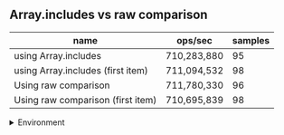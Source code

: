 ## Array.includes vs raw comparison

|name|ops/sec|samples|
|-|-|-|
|using Array.includes|710,283,880|95|
|using Array.includes (first item)|711,094,532|98|
|Using raw comparison|711,780,330|96|
|Using raw comparison (first item)|710,695,839|98|


<details>
<summary>Environment</summary>

* __Machine:__ linux x64 | 2 vCPUs | 6.8GB Mem
* __Run:__ Tue Oct 10 2023 20:56:34 GMT+0000 (Coordinated Universal Time)
</details>

<!--
{"environment":{"platform":"linux","arch":"x64","cpus":2,"totalMemory":6.759754180908203},"benchmarks":"[{\"timeStamp\":1696971377931,\"currentTarget\":{\"0\":{\"name\":\"using Array.includes\",\"options\":{\"async\":false,\"defer\":false,\"delay\":0.005,\"initCount\":1,\"maxTime\":5,\"minSamples\":5,\"minTime\":0.05},\"async\":false,\"defer\":false,\"delay\":0.005,\"initCount\":1,\"maxTime\":5,\"minSamples\":5,\"minTime\":0.05,\"id\":1,\"stats\":{\"moe\":1.8628501570403894e-12,\"rme\":0.1323152436923369,\"sem\":9.504337535920354e-13,\"deviation\":9.263682334626406e-12,\"mean\":1.4078877875718844e-9,\"sample\":[1.4175523420039524e-9,1.4078339174393913e-9,1.412649218246692e-9,1.418831442443438e-9,1.3985840384550009e-9,1.408109415454287e-9,1.40337886392956e-9,1.417195834086318e-9,1.4043182868361582e-9,1.3972063655743415e-9,1.4114406603955897e-9,1.4074252087375424e-9,1.4075369780331978e-9,1.407615216540157e-9,1.3997771432013922e-9,1.3984219125492441e-9,1.4227492821337564e-9,1.4057683778650915e-9,1.4071441542510413e-9,1.3981419097972943e-9,1.403105788371674e-9,1.4206878059276502e-9,1.4084643459581518e-9,1.3986060696579412e-9,1.413219754194545e-9,1.404006287961209e-9,1.4352431265514726e-9,1.4036644143940083e-9,1.3960713249258541e-9,1.4101180179459583e-9,1.4021913926124294e-9,1.3955432426845422e-9,1.4243203758591514e-9,1.3992286458532802e-9,1.4121525005684924e-9,1.4077778195898082e-9,1.401818947471867e-9,1.4011158012845508e-9,1.4032586740308214e-9,1.3966216132463626e-9,1.4007572523136984e-9,1.4117633800242784e-9,1.3977166592118348e-9,1.4169551835742382e-9,1.404506550070762e-9,1.4161491501463906e-9,1.40780839116317e-9,1.3985504849791022e-9,1.4129418030080095e-9,1.4015076732703673e-9,1.4141980723344549e-9,1.407194152669657e-9,1.3988645384145438e-9,1.4132447395076832e-9,1.4159073567934399e-9,1.4170524289698674e-9,1.4055543768515604e-9,1.3971580331895006e-9,1.4149568309929497e-9,1.4041869381674367e-9,1.4154154323857127e-9,1.405868430287002e-9,1.398850642244834e-9,1.4138895773668971e-9,1.4041369119564813e-9,1.420526582566677e-9,1.4077083387412593e-9,1.3983114430677539e-9,1.4053181419664937e-9,1.4068078391517243e-9,1.397594400710728e-9,1.4008850970750288e-9,1.4014048416145147e-9,1.4174749003213849e-9,1.3990035279039812e-9,1.3991869295518114e-9,1.443811782717934e-9,1.4002153016950158e-9,1.4140952406786022e-9,1.4063131355100554e-9,1.3977528170454196e-9,1.4136811070289106e-9,1.4094787663469676e-9,1.4234087593338487e-9,1.4090396473841377e-9,1.403111346839558e-9,1.4141897346326288e-9,1.440345939030611e-9,1.4041758212316686e-9,1.3971747085931524e-9,1.4073553760306302e-9,1.4049568137616993e-9,1.3992425142306504e-9,1.4150930134561057e-9,1.4076444441529335e-9],\"variance\":8.581581039686932e-23},\"times\":{\"cycle\":0.05065740477313865,\"elapsed\":5.619,\"period\":1.4078877875718844e-9,\"timeStamp\":1696971372311},\"running\":false,\"count\":35981138,\"cycles\":6,\"hz\":710283879.7434641},\"1\":{\"name\":\"using Array.includes (first item)\",\"options\":{\"async\":false,\"defer\":false,\"delay\":0.005,\"initCount\":1,\"maxTime\":5,\"minSamples\":5,\"minTime\":0.05},\"async\":false,\"defer\":false,\"delay\":0.005,\"initCount\":1,\"maxTime\":5,\"minSamples\":5,\"minTime\":0.05,\"id\":2,\"stats\":{\"moe\":1.6929020109181364e-12,\"rme\":0.12038133637979558,\"sem\":8.637255157745594e-13,\"deviation\":8.55044637003255e-12,\"mean\":1.4062827858773197e-9,\"sample\":[1.413598216905808e-9,1.4055318584303363e-9,1.4009845244507805e-9,1.3955997374835457e-9,1.413615885064346e-9,1.4013409103817219e-9,1.3982707572829409e-9,1.4177996817483385e-9,1.4245316407543539e-9,1.4000737647234653e-9,1.4168004669812157e-9,1.4078077573528538e-9,1.3999286634002357e-9,1.4156784784651245e-9,1.4059349483332954e-9,1.4014999943483327e-9,1.3963812304921543e-9,1.4009672120674864e-9,1.4089507883345518e-9,1.3993805575327973e-9,1.3947543557572198e-9,1.4139478536329386e-9,1.4073920182752622e-9,1.3999466123834007e-9,1.3959004355806019e-9,1.4151369592018615e-9,1.4058381001146917e-9,1.3982895216638532e-9,1.3953894525689117e-9,1.414889651789546e-9,1.4211247877956567e-9,1.3965745706578526e-9,1.41563140671964e-9,1.409295858717617e-9,1.4060862719457445e-9,1.417608471794393e-9,1.4081748749220943e-9,1.4006179590131116e-9,1.41509878535504e-9,1.4083310279843297e-9,1.4006458434885108e-9,1.434875068766602e-9,1.4072156210838868e-9,1.3990842570972055e-9,1.3950715695493609e-9,1.4138272253923618e-9,1.3961702457645644e-9,1.4050127754118265e-9,1.3975534830512164e-9,1.4065381119851127e-9,1.409655679988168e-9,1.4020290528906874e-9,1.3965245180245108e-9,1.4126199112610032e-9,1.4048510454545113e-9,1.399276799399837e-9,1.395127450038061e-9,1.4137464719516057e-9,1.4063094592868396e-9,1.3996922780832848e-9,1.3949378356053464e-9,1.414945532278246e-9,1.407226886411948e-9,1.4027624424781613e-9,1.4157402677115983e-9,1.4059580870123342e-9,1.4025867702831465e-9,1.4164597150613726e-9,1.4076144806199969e-9,1.4005734553903745e-9,1.3952055265691786e-9,1.4134453196172945e-9,1.3983900451976673e-9,1.4029966720715145e-9,1.3967810551981834e-9,1.4027094898593783e-9,1.4051494372257579e-9,1.3994245871194526e-9,1.3958803587583143e-9,1.413991883219594e-9,1.406674745914569e-9,1.3996114131046272e-9,1.4075447694314989e-9,1.4120008480226658e-9,1.4053585707912519e-9,1.4008606933714614e-9,1.432173090984896e-9,1.4058688845755324e-9,1.398049826713322e-9,1.4166353872563876e-9,1.4106539999764098e-9,1.4039642912523416e-9,1.3981585761673787e-9,1.4149260131454666e-9,1.4074388084249819e-9,1.3978936736510863e-9,1.4179711093969595e-9,1.4266155477309859e-9],\"variance\":7.311013312680282e-23},\"times\":{\"cycle\":0.05043246343154612,\"elapsed\":5.533,\"period\":1.4062827858773197e-9,\"timeStamp\":1696971377945},\"running\":false,\"count\":35862249,\"cycles\":9,\"hz\":711094532.3675727},\"2\":{\"name\":\"Using raw comparison\",\"options\":{\"async\":false,\"defer\":false,\"delay\":0.005,\"initCount\":1,\"maxTime\":5,\"minSamples\":5,\"minTime\":0.05},\"async\":false,\"defer\":false,\"delay\":0.005,\"initCount\":1,\"maxTime\":5,\"minSamples\":5,\"minTime\":0.05,\"id\":3,\"stats\":{\"moe\":2.06013430727161e-12,\"rme\":0.14663630773931943,\"sem\":1.0510889322814337e-12,\"deviation\":1.0298526233505177e-11,\"mean\":1.4049278374725473e-9,\"sample\":[1.398094157432121e-9,1.414295754739863e-9,1.4086528601992016e-9,1.3958810600075051e-9,1.3963633682175059e-9,1.4328582086348226e-9,1.4007488880426038e-9,1.3998679088844519e-9,1.3958615446464067e-9,1.4094474141867753e-9,1.3980110780341228e-9,1.3943838972622178e-9,1.4081733398979291e-9,1.4065702366209654e-9,1.3989506590337443e-9,1.3944480191629695e-9,1.3981281702007126e-9,1.4059735962740158e-9,1.3999097275153765e-9,1.3949442947956992e-9,1.4148756676344427e-9,1.4102754509581763e-9,1.4010583459114483e-9,1.3957082096663487e-9,1.4139249628789953e-9,1.4055219271809391e-9,1.3964526091758997e-9,1.3955966933172155e-9,1.434215948064606e-9,1.4002526402889612e-9,1.3960873652534014e-9,1.4128878329529696e-9,1.4015908922367335e-9,1.3976988322565502e-9,1.4110392358820274e-9,1.398411286411026e-9,1.400301574364297e-9,1.402690481229894e-9,1.3939645201585907e-9,1.4024454708523126e-9,1.4036538731713804e-9,1.3968602087165449e-9,1.3927088141313967e-9,1.4105978849033682e-9,1.4030050968283798e-9,1.395899600983895e-9,1.446707375140902e-9,1.402851965342391e-9,1.4307728468139992e-9,1.4047898303765313e-9,1.3966847757177788e-9,1.4063128482940847e-9,1.4054803698520744e-9,1.3983247304064505e-9,1.4075240348219885e-9,1.4071537072046916e-9,1.3992379787467975e-9,1.392984450806176e-9,1.4133125720448838e-9,1.4219104595097241e-9,1.4096651471011681e-9,1.4097653786192696e-9,1.4026348248952595e-9,1.4083147501314565e-9,1.406552290253994e-9,1.3991349630198597e-9,1.4086767251222448e-9,1.4069393231243077e-9,1.3989511773945853e-9,1.3950392526114348e-9,1.435378095281529e-9,1.3979376975361366e-9,1.409770947036942e-9,1.4074488611834124e-9,1.3981604620851172e-9,1.394145493732941e-9,1.3949306684668248e-9,1.4065745639246832e-9,1.4001734729157456e-9,1.401445912038045e-9,1.4113941964725968e-9,1.4188393936371808e-9,1.3979488343714813e-9,1.4079054714325418e-9,1.400666305721833e-9,1.3958272115541548e-9,1.4118953540631046e-9,1.4030663772648634e-9,1.3977678607971312e-9,1.4156847736574642e-9,1.4039295098461597e-9,1.3979321569605526e-9,1.4330448447505664e-9,1.4034718415976725e-9,1.39572210767059e-9,1.4129985968144308e-9],\"variance\":1.0605964258219433e-22},\"times\":{\"cycle\":0.05046057677961451,\"elapsed\":5.446,\"period\":1.4049278374725473e-9,\"timeStamp\":1696971383479},\"running\":false,\"count\":35916846,\"cycles\":6,\"hz\":711780330.1548862},\"3\":{\"name\":\"Using raw comparison (first item)\",\"options\":{\"async\":false,\"defer\":false,\"delay\":0.005,\"initCount\":1,\"maxTime\":5,\"minSamples\":5,\"minTime\":0.05},\"async\":false,\"defer\":false,\"delay\":0.005,\"initCount\":1,\"maxTime\":5,\"minSamples\":5,\"minTime\":0.05,\"id\":4,\"stats\":{\"moe\":1.729988765545624e-12,\"rme\":0.12294958180550129,\"sem\":8.826473293600122e-13,\"deviation\":8.73776276781325e-12,\"mean\":1.407071695682837e-9,\"sample\":[1.3958613375034526e-9,1.4137900922704777e-9,1.3968021380348122e-9,1.4145390869251437e-9,1.404267099405152e-9,1.4011090736991692e-9,1.3955100034508607e-9,1.4102790733616153e-9,1.4046381296948932e-9,1.3955964562980716e-9,1.4041787610934452e-9,1.4304620277819299e-9,1.3946424721594587e-9,1.4001152342194832e-9,1.40761838111685e-9,1.4022486380479966e-9,1.3943305187341805e-9,1.4116707399412149e-9,1.4030786107313928e-9,1.3961603521372374e-9,1.413689984579458e-9,1.4049641451299464e-9,1.396249473730032e-9,1.4028418815005325e-9,1.3944670140236447e-9,1.4020843479617795e-9,1.4041871162427696e-9,1.4006611318258472e-9,1.3939684622634528e-9,1.4119436748191478e-9,1.4050254440754904e-9,1.399137653898021e-9,1.4142692749326219e-9,1.4054237061932907e-9,1.4035688073422602e-9,1.418157315820272e-9,1.4071644180035532e-9,1.409453784619457e-9,1.4097489998955886e-9,1.4221456184998158e-9,1.4013017211245553e-9,1.4042622847361923e-9,1.4188703164131255e-9,1.4060837908404224e-9,1.4231399091199267e-9,1.4358791166969555e-9,1.4126845259097497e-9,1.4058916224059594e-9,1.3968928759290126e-9,1.413962919457391e-9,1.4067605579357055e-9,1.4002071687125503e-9,1.3938375649240359e-9,1.4117849269819828e-9,1.4048694534376021e-9,1.3988925695178362e-9,1.419073625046688e-9,1.4104257948413693e-9,1.4251368455094734e-9,1.4153471170459778e-9,1.422064824205848e-9,1.410445290189793e-9,1.4153471170459778e-9,1.4105929256783566e-9,1.401293338124733e-9,1.4104230097915945e-9,1.4104285798911442e-9,1.421722290934042e-9,1.4189232045083495e-9,1.406546109103044e-9,1.3996222525588411e-9,1.4146341443036221e-9,1.403847312319743e-9,1.3967090347933762e-9,1.4142581347335226e-9,1.4058470337590645e-9,1.3985388403459356e-9,1.4147037705479928e-9,1.4050476966231912e-9,1.3975779703231223e-9,1.4148263127380854e-9,1.4069053805239965e-9,1.399137681748519e-9,1.4155198179825149e-9,1.4058108559624893e-9,1.3988675040698628e-9,1.41304939528075e-9,1.4201431120107193e-9,1.397260474648792e-9,1.4152524253536338e-9,1.3983104941148974e-9,1.4063149499717332e-9,1.4106848044704282e-9,1.4016693476948323e-9,1.406153417084793e-9,1.4095289809633771e-9,1.3994022614771273e-9,1.3942608924898096e-9],\"variance\":7.634849818658347e-23},\"times\":{\"cycle\":0.05052231771225964,\"elapsed\":5.577,\"period\":1.407071695682837e-9,\"timeStamp\":1696971388926},\"running\":false,\"count\":35906001,\"cycles\":9,\"hz\":710695839.4999983},\"options\":{},\"events\":{\"start\":[null],\"cycle\":[null,null],\"complete\":[null,null]},\"length\":4,\"running\":false},\"type\":\"cycle\",\"target\":{\"name\":\"using Array.includes\",\"options\":{\"async\":false,\"defer\":false,\"delay\":0.005,\"initCount\":1,\"maxTime\":5,\"minSamples\":5,\"minTime\":0.05},\"async\":false,\"defer\":false,\"delay\":0.005,\"initCount\":1,\"maxTime\":5,\"minSamples\":5,\"minTime\":0.05,\"id\":1,\"stats\":{\"moe\":1.8628501570403894e-12,\"rme\":0.1323152436923369,\"sem\":9.504337535920354e-13,\"deviation\":9.263682334626406e-12,\"mean\":1.4078877875718844e-9,\"sample\":[1.4175523420039524e-9,1.4078339174393913e-9,1.412649218246692e-9,1.418831442443438e-9,1.3985840384550009e-9,1.408109415454287e-9,1.40337886392956e-9,1.417195834086318e-9,1.4043182868361582e-9,1.3972063655743415e-9,1.4114406603955897e-9,1.4074252087375424e-9,1.4075369780331978e-9,1.407615216540157e-9,1.3997771432013922e-9,1.3984219125492441e-9,1.4227492821337564e-9,1.4057683778650915e-9,1.4071441542510413e-9,1.3981419097972943e-9,1.403105788371674e-9,1.4206878059276502e-9,1.4084643459581518e-9,1.3986060696579412e-9,1.413219754194545e-9,1.404006287961209e-9,1.4352431265514726e-9,1.4036644143940083e-9,1.3960713249258541e-9,1.4101180179459583e-9,1.4021913926124294e-9,1.3955432426845422e-9,1.4243203758591514e-9,1.3992286458532802e-9,1.4121525005684924e-9,1.4077778195898082e-9,1.401818947471867e-9,1.4011158012845508e-9,1.4032586740308214e-9,1.3966216132463626e-9,1.4007572523136984e-9,1.4117633800242784e-9,1.3977166592118348e-9,1.4169551835742382e-9,1.404506550070762e-9,1.4161491501463906e-9,1.40780839116317e-9,1.3985504849791022e-9,1.4129418030080095e-9,1.4015076732703673e-9,1.4141980723344549e-9,1.407194152669657e-9,1.3988645384145438e-9,1.4132447395076832e-9,1.4159073567934399e-9,1.4170524289698674e-9,1.4055543768515604e-9,1.3971580331895006e-9,1.4149568309929497e-9,1.4041869381674367e-9,1.4154154323857127e-9,1.405868430287002e-9,1.398850642244834e-9,1.4138895773668971e-9,1.4041369119564813e-9,1.420526582566677e-9,1.4077083387412593e-9,1.3983114430677539e-9,1.4053181419664937e-9,1.4068078391517243e-9,1.397594400710728e-9,1.4008850970750288e-9,1.4014048416145147e-9,1.4174749003213849e-9,1.3990035279039812e-9,1.3991869295518114e-9,1.443811782717934e-9,1.4002153016950158e-9,1.4140952406786022e-9,1.4063131355100554e-9,1.3977528170454196e-9,1.4136811070289106e-9,1.4094787663469676e-9,1.4234087593338487e-9,1.4090396473841377e-9,1.403111346839558e-9,1.4141897346326288e-9,1.440345939030611e-9,1.4041758212316686e-9,1.3971747085931524e-9,1.4073553760306302e-9,1.4049568137616993e-9,1.3992425142306504e-9,1.4150930134561057e-9,1.4076444441529335e-9],\"variance\":8.581581039686932e-23},\"times\":{\"cycle\":0.05065740477313865,\"elapsed\":5.619,\"period\":1.4078877875718844e-9,\"timeStamp\":1696971372311},\"running\":false,\"count\":35981138,\"cycles\":6,\"hz\":710283879.7434641},\"aborted\":false},{\"timeStamp\":1696971383478,\"currentTarget\":{\"0\":{\"name\":\"using Array.includes\",\"options\":{\"async\":false,\"defer\":false,\"delay\":0.005,\"initCount\":1,\"maxTime\":5,\"minSamples\":5,\"minTime\":0.05},\"async\":false,\"defer\":false,\"delay\":0.005,\"initCount\":1,\"maxTime\":5,\"minSamples\":5,\"minTime\":0.05,\"id\":1,\"stats\":{\"moe\":1.8628501570403894e-12,\"rme\":0.1323152436923369,\"sem\":9.504337535920354e-13,\"deviation\":9.263682334626406e-12,\"mean\":1.4078877875718844e-9,\"sample\":[1.4175523420039524e-9,1.4078339174393913e-9,1.412649218246692e-9,1.418831442443438e-9,1.3985840384550009e-9,1.408109415454287e-9,1.40337886392956e-9,1.417195834086318e-9,1.4043182868361582e-9,1.3972063655743415e-9,1.4114406603955897e-9,1.4074252087375424e-9,1.4075369780331978e-9,1.407615216540157e-9,1.3997771432013922e-9,1.3984219125492441e-9,1.4227492821337564e-9,1.4057683778650915e-9,1.4071441542510413e-9,1.3981419097972943e-9,1.403105788371674e-9,1.4206878059276502e-9,1.4084643459581518e-9,1.3986060696579412e-9,1.413219754194545e-9,1.404006287961209e-9,1.4352431265514726e-9,1.4036644143940083e-9,1.3960713249258541e-9,1.4101180179459583e-9,1.4021913926124294e-9,1.3955432426845422e-9,1.4243203758591514e-9,1.3992286458532802e-9,1.4121525005684924e-9,1.4077778195898082e-9,1.401818947471867e-9,1.4011158012845508e-9,1.4032586740308214e-9,1.3966216132463626e-9,1.4007572523136984e-9,1.4117633800242784e-9,1.3977166592118348e-9,1.4169551835742382e-9,1.404506550070762e-9,1.4161491501463906e-9,1.40780839116317e-9,1.3985504849791022e-9,1.4129418030080095e-9,1.4015076732703673e-9,1.4141980723344549e-9,1.407194152669657e-9,1.3988645384145438e-9,1.4132447395076832e-9,1.4159073567934399e-9,1.4170524289698674e-9,1.4055543768515604e-9,1.3971580331895006e-9,1.4149568309929497e-9,1.4041869381674367e-9,1.4154154323857127e-9,1.405868430287002e-9,1.398850642244834e-9,1.4138895773668971e-9,1.4041369119564813e-9,1.420526582566677e-9,1.4077083387412593e-9,1.3983114430677539e-9,1.4053181419664937e-9,1.4068078391517243e-9,1.397594400710728e-9,1.4008850970750288e-9,1.4014048416145147e-9,1.4174749003213849e-9,1.3990035279039812e-9,1.3991869295518114e-9,1.443811782717934e-9,1.4002153016950158e-9,1.4140952406786022e-9,1.4063131355100554e-9,1.3977528170454196e-9,1.4136811070289106e-9,1.4094787663469676e-9,1.4234087593338487e-9,1.4090396473841377e-9,1.403111346839558e-9,1.4141897346326288e-9,1.440345939030611e-9,1.4041758212316686e-9,1.3971747085931524e-9,1.4073553760306302e-9,1.4049568137616993e-9,1.3992425142306504e-9,1.4150930134561057e-9,1.4076444441529335e-9],\"variance\":8.581581039686932e-23},\"times\":{\"cycle\":0.05065740477313865,\"elapsed\":5.619,\"period\":1.4078877875718844e-9,\"timeStamp\":1696971372311},\"running\":false,\"count\":35981138,\"cycles\":6,\"hz\":710283879.7434641},\"1\":{\"name\":\"using Array.includes (first item)\",\"options\":{\"async\":false,\"defer\":false,\"delay\":0.005,\"initCount\":1,\"maxTime\":5,\"minSamples\":5,\"minTime\":0.05},\"async\":false,\"defer\":false,\"delay\":0.005,\"initCount\":1,\"maxTime\":5,\"minSamples\":5,\"minTime\":0.05,\"id\":2,\"stats\":{\"moe\":1.6929020109181364e-12,\"rme\":0.12038133637979558,\"sem\":8.637255157745594e-13,\"deviation\":8.55044637003255e-12,\"mean\":1.4062827858773197e-9,\"sample\":[1.413598216905808e-9,1.4055318584303363e-9,1.4009845244507805e-9,1.3955997374835457e-9,1.413615885064346e-9,1.4013409103817219e-9,1.3982707572829409e-9,1.4177996817483385e-9,1.4245316407543539e-9,1.4000737647234653e-9,1.4168004669812157e-9,1.4078077573528538e-9,1.3999286634002357e-9,1.4156784784651245e-9,1.4059349483332954e-9,1.4014999943483327e-9,1.3963812304921543e-9,1.4009672120674864e-9,1.4089507883345518e-9,1.3993805575327973e-9,1.3947543557572198e-9,1.4139478536329386e-9,1.4073920182752622e-9,1.3999466123834007e-9,1.3959004355806019e-9,1.4151369592018615e-9,1.4058381001146917e-9,1.3982895216638532e-9,1.3953894525689117e-9,1.414889651789546e-9,1.4211247877956567e-9,1.3965745706578526e-9,1.41563140671964e-9,1.409295858717617e-9,1.4060862719457445e-9,1.417608471794393e-9,1.4081748749220943e-9,1.4006179590131116e-9,1.41509878535504e-9,1.4083310279843297e-9,1.4006458434885108e-9,1.434875068766602e-9,1.4072156210838868e-9,1.3990842570972055e-9,1.3950715695493609e-9,1.4138272253923618e-9,1.3961702457645644e-9,1.4050127754118265e-9,1.3975534830512164e-9,1.4065381119851127e-9,1.409655679988168e-9,1.4020290528906874e-9,1.3965245180245108e-9,1.4126199112610032e-9,1.4048510454545113e-9,1.399276799399837e-9,1.395127450038061e-9,1.4137464719516057e-9,1.4063094592868396e-9,1.3996922780832848e-9,1.3949378356053464e-9,1.414945532278246e-9,1.407226886411948e-9,1.4027624424781613e-9,1.4157402677115983e-9,1.4059580870123342e-9,1.4025867702831465e-9,1.4164597150613726e-9,1.4076144806199969e-9,1.4005734553903745e-9,1.3952055265691786e-9,1.4134453196172945e-9,1.3983900451976673e-9,1.4029966720715145e-9,1.3967810551981834e-9,1.4027094898593783e-9,1.4051494372257579e-9,1.3994245871194526e-9,1.3958803587583143e-9,1.413991883219594e-9,1.406674745914569e-9,1.3996114131046272e-9,1.4075447694314989e-9,1.4120008480226658e-9,1.4053585707912519e-9,1.4008606933714614e-9,1.432173090984896e-9,1.4058688845755324e-9,1.398049826713322e-9,1.4166353872563876e-9,1.4106539999764098e-9,1.4039642912523416e-9,1.3981585761673787e-9,1.4149260131454666e-9,1.4074388084249819e-9,1.3978936736510863e-9,1.4179711093969595e-9,1.4266155477309859e-9],\"variance\":7.311013312680282e-23},\"times\":{\"cycle\":0.05043246343154612,\"elapsed\":5.533,\"period\":1.4062827858773197e-9,\"timeStamp\":1696971377945},\"running\":false,\"count\":35862249,\"cycles\":9,\"hz\":711094532.3675727},\"2\":{\"name\":\"Using raw comparison\",\"options\":{\"async\":false,\"defer\":false,\"delay\":0.005,\"initCount\":1,\"maxTime\":5,\"minSamples\":5,\"minTime\":0.05},\"async\":false,\"defer\":false,\"delay\":0.005,\"initCount\":1,\"maxTime\":5,\"minSamples\":5,\"minTime\":0.05,\"id\":3,\"stats\":{\"moe\":2.06013430727161e-12,\"rme\":0.14663630773931943,\"sem\":1.0510889322814337e-12,\"deviation\":1.0298526233505177e-11,\"mean\":1.4049278374725473e-9,\"sample\":[1.398094157432121e-9,1.414295754739863e-9,1.4086528601992016e-9,1.3958810600075051e-9,1.3963633682175059e-9,1.4328582086348226e-9,1.4007488880426038e-9,1.3998679088844519e-9,1.3958615446464067e-9,1.4094474141867753e-9,1.3980110780341228e-9,1.3943838972622178e-9,1.4081733398979291e-9,1.4065702366209654e-9,1.3989506590337443e-9,1.3944480191629695e-9,1.3981281702007126e-9,1.4059735962740158e-9,1.3999097275153765e-9,1.3949442947956992e-9,1.4148756676344427e-9,1.4102754509581763e-9,1.4010583459114483e-9,1.3957082096663487e-9,1.4139249628789953e-9,1.4055219271809391e-9,1.3964526091758997e-9,1.3955966933172155e-9,1.434215948064606e-9,1.4002526402889612e-9,1.3960873652534014e-9,1.4128878329529696e-9,1.4015908922367335e-9,1.3976988322565502e-9,1.4110392358820274e-9,1.398411286411026e-9,1.400301574364297e-9,1.402690481229894e-9,1.3939645201585907e-9,1.4024454708523126e-9,1.4036538731713804e-9,1.3968602087165449e-9,1.3927088141313967e-9,1.4105978849033682e-9,1.4030050968283798e-9,1.395899600983895e-9,1.446707375140902e-9,1.402851965342391e-9,1.4307728468139992e-9,1.4047898303765313e-9,1.3966847757177788e-9,1.4063128482940847e-9,1.4054803698520744e-9,1.3983247304064505e-9,1.4075240348219885e-9,1.4071537072046916e-9,1.3992379787467975e-9,1.392984450806176e-9,1.4133125720448838e-9,1.4219104595097241e-9,1.4096651471011681e-9,1.4097653786192696e-9,1.4026348248952595e-9,1.4083147501314565e-9,1.406552290253994e-9,1.3991349630198597e-9,1.4086767251222448e-9,1.4069393231243077e-9,1.3989511773945853e-9,1.3950392526114348e-9,1.435378095281529e-9,1.3979376975361366e-9,1.409770947036942e-9,1.4074488611834124e-9,1.3981604620851172e-9,1.394145493732941e-9,1.3949306684668248e-9,1.4065745639246832e-9,1.4001734729157456e-9,1.401445912038045e-9,1.4113941964725968e-9,1.4188393936371808e-9,1.3979488343714813e-9,1.4079054714325418e-9,1.400666305721833e-9,1.3958272115541548e-9,1.4118953540631046e-9,1.4030663772648634e-9,1.3977678607971312e-9,1.4156847736574642e-9,1.4039295098461597e-9,1.3979321569605526e-9,1.4330448447505664e-9,1.4034718415976725e-9,1.39572210767059e-9,1.4129985968144308e-9],\"variance\":1.0605964258219433e-22},\"times\":{\"cycle\":0.05046057677961451,\"elapsed\":5.446,\"period\":1.4049278374725473e-9,\"timeStamp\":1696971383479},\"running\":false,\"count\":35916846,\"cycles\":6,\"hz\":711780330.1548862},\"3\":{\"name\":\"Using raw comparison (first item)\",\"options\":{\"async\":false,\"defer\":false,\"delay\":0.005,\"initCount\":1,\"maxTime\":5,\"minSamples\":5,\"minTime\":0.05},\"async\":false,\"defer\":false,\"delay\":0.005,\"initCount\":1,\"maxTime\":5,\"minSamples\":5,\"minTime\":0.05,\"id\":4,\"stats\":{\"moe\":1.729988765545624e-12,\"rme\":0.12294958180550129,\"sem\":8.826473293600122e-13,\"deviation\":8.73776276781325e-12,\"mean\":1.407071695682837e-9,\"sample\":[1.3958613375034526e-9,1.4137900922704777e-9,1.3968021380348122e-9,1.4145390869251437e-9,1.404267099405152e-9,1.4011090736991692e-9,1.3955100034508607e-9,1.4102790733616153e-9,1.4046381296948932e-9,1.3955964562980716e-9,1.4041787610934452e-9,1.4304620277819299e-9,1.3946424721594587e-9,1.4001152342194832e-9,1.40761838111685e-9,1.4022486380479966e-9,1.3943305187341805e-9,1.4116707399412149e-9,1.4030786107313928e-9,1.3961603521372374e-9,1.413689984579458e-9,1.4049641451299464e-9,1.396249473730032e-9,1.4028418815005325e-9,1.3944670140236447e-9,1.4020843479617795e-9,1.4041871162427696e-9,1.4006611318258472e-9,1.3939684622634528e-9,1.4119436748191478e-9,1.4050254440754904e-9,1.399137653898021e-9,1.4142692749326219e-9,1.4054237061932907e-9,1.4035688073422602e-9,1.418157315820272e-9,1.4071644180035532e-9,1.409453784619457e-9,1.4097489998955886e-9,1.4221456184998158e-9,1.4013017211245553e-9,1.4042622847361923e-9,1.4188703164131255e-9,1.4060837908404224e-9,1.4231399091199267e-9,1.4358791166969555e-9,1.4126845259097497e-9,1.4058916224059594e-9,1.3968928759290126e-9,1.413962919457391e-9,1.4067605579357055e-9,1.4002071687125503e-9,1.3938375649240359e-9,1.4117849269819828e-9,1.4048694534376021e-9,1.3988925695178362e-9,1.419073625046688e-9,1.4104257948413693e-9,1.4251368455094734e-9,1.4153471170459778e-9,1.422064824205848e-9,1.410445290189793e-9,1.4153471170459778e-9,1.4105929256783566e-9,1.401293338124733e-9,1.4104230097915945e-9,1.4104285798911442e-9,1.421722290934042e-9,1.4189232045083495e-9,1.406546109103044e-9,1.3996222525588411e-9,1.4146341443036221e-9,1.403847312319743e-9,1.3967090347933762e-9,1.4142581347335226e-9,1.4058470337590645e-9,1.3985388403459356e-9,1.4147037705479928e-9,1.4050476966231912e-9,1.3975779703231223e-9,1.4148263127380854e-9,1.4069053805239965e-9,1.399137681748519e-9,1.4155198179825149e-9,1.4058108559624893e-9,1.3988675040698628e-9,1.41304939528075e-9,1.4201431120107193e-9,1.397260474648792e-9,1.4152524253536338e-9,1.3983104941148974e-9,1.4063149499717332e-9,1.4106848044704282e-9,1.4016693476948323e-9,1.406153417084793e-9,1.4095289809633771e-9,1.3994022614771273e-9,1.3942608924898096e-9],\"variance\":7.634849818658347e-23},\"times\":{\"cycle\":0.05052231771225964,\"elapsed\":5.577,\"period\":1.407071695682837e-9,\"timeStamp\":1696971388926},\"running\":false,\"count\":35906001,\"cycles\":9,\"hz\":710695839.4999983},\"options\":{},\"events\":{\"start\":[null],\"cycle\":[null,null],\"complete\":[null,null]},\"length\":4,\"running\":false},\"type\":\"cycle\",\"target\":{\"name\":\"using Array.includes (first item)\",\"options\":{\"async\":false,\"defer\":false,\"delay\":0.005,\"initCount\":1,\"maxTime\":5,\"minSamples\":5,\"minTime\":0.05},\"async\":false,\"defer\":false,\"delay\":0.005,\"initCount\":1,\"maxTime\":5,\"minSamples\":5,\"minTime\":0.05,\"id\":2,\"stats\":{\"moe\":1.6929020109181364e-12,\"rme\":0.12038133637979558,\"sem\":8.637255157745594e-13,\"deviation\":8.55044637003255e-12,\"mean\":1.4062827858773197e-9,\"sample\":[1.413598216905808e-9,1.4055318584303363e-9,1.4009845244507805e-9,1.3955997374835457e-9,1.413615885064346e-9,1.4013409103817219e-9,1.3982707572829409e-9,1.4177996817483385e-9,1.4245316407543539e-9,1.4000737647234653e-9,1.4168004669812157e-9,1.4078077573528538e-9,1.3999286634002357e-9,1.4156784784651245e-9,1.4059349483332954e-9,1.4014999943483327e-9,1.3963812304921543e-9,1.4009672120674864e-9,1.4089507883345518e-9,1.3993805575327973e-9,1.3947543557572198e-9,1.4139478536329386e-9,1.4073920182752622e-9,1.3999466123834007e-9,1.3959004355806019e-9,1.4151369592018615e-9,1.4058381001146917e-9,1.3982895216638532e-9,1.3953894525689117e-9,1.414889651789546e-9,1.4211247877956567e-9,1.3965745706578526e-9,1.41563140671964e-9,1.409295858717617e-9,1.4060862719457445e-9,1.417608471794393e-9,1.4081748749220943e-9,1.4006179590131116e-9,1.41509878535504e-9,1.4083310279843297e-9,1.4006458434885108e-9,1.434875068766602e-9,1.4072156210838868e-9,1.3990842570972055e-9,1.3950715695493609e-9,1.4138272253923618e-9,1.3961702457645644e-9,1.4050127754118265e-9,1.3975534830512164e-9,1.4065381119851127e-9,1.409655679988168e-9,1.4020290528906874e-9,1.3965245180245108e-9,1.4126199112610032e-9,1.4048510454545113e-9,1.399276799399837e-9,1.395127450038061e-9,1.4137464719516057e-9,1.4063094592868396e-9,1.3996922780832848e-9,1.3949378356053464e-9,1.414945532278246e-9,1.407226886411948e-9,1.4027624424781613e-9,1.4157402677115983e-9,1.4059580870123342e-9,1.4025867702831465e-9,1.4164597150613726e-9,1.4076144806199969e-9,1.4005734553903745e-9,1.3952055265691786e-9,1.4134453196172945e-9,1.3983900451976673e-9,1.4029966720715145e-9,1.3967810551981834e-9,1.4027094898593783e-9,1.4051494372257579e-9,1.3994245871194526e-9,1.3958803587583143e-9,1.413991883219594e-9,1.406674745914569e-9,1.3996114131046272e-9,1.4075447694314989e-9,1.4120008480226658e-9,1.4053585707912519e-9,1.4008606933714614e-9,1.432173090984896e-9,1.4058688845755324e-9,1.398049826713322e-9,1.4166353872563876e-9,1.4106539999764098e-9,1.4039642912523416e-9,1.3981585761673787e-9,1.4149260131454666e-9,1.4074388084249819e-9,1.3978936736510863e-9,1.4179711093969595e-9,1.4266155477309859e-9],\"variance\":7.311013312680282e-23},\"times\":{\"cycle\":0.05043246343154612,\"elapsed\":5.533,\"period\":1.4062827858773197e-9,\"timeStamp\":1696971377945},\"running\":false,\"count\":35862249,\"cycles\":9,\"hz\":711094532.3675727},\"aborted\":false},{\"timeStamp\":1696971388925,\"currentTarget\":{\"0\":{\"name\":\"using Array.includes\",\"options\":{\"async\":false,\"defer\":false,\"delay\":0.005,\"initCount\":1,\"maxTime\":5,\"minSamples\":5,\"minTime\":0.05},\"async\":false,\"defer\":false,\"delay\":0.005,\"initCount\":1,\"maxTime\":5,\"minSamples\":5,\"minTime\":0.05,\"id\":1,\"stats\":{\"moe\":1.8628501570403894e-12,\"rme\":0.1323152436923369,\"sem\":9.504337535920354e-13,\"deviation\":9.263682334626406e-12,\"mean\":1.4078877875718844e-9,\"sample\":[1.4175523420039524e-9,1.4078339174393913e-9,1.412649218246692e-9,1.418831442443438e-9,1.3985840384550009e-9,1.408109415454287e-9,1.40337886392956e-9,1.417195834086318e-9,1.4043182868361582e-9,1.3972063655743415e-9,1.4114406603955897e-9,1.4074252087375424e-9,1.4075369780331978e-9,1.407615216540157e-9,1.3997771432013922e-9,1.3984219125492441e-9,1.4227492821337564e-9,1.4057683778650915e-9,1.4071441542510413e-9,1.3981419097972943e-9,1.403105788371674e-9,1.4206878059276502e-9,1.4084643459581518e-9,1.3986060696579412e-9,1.413219754194545e-9,1.404006287961209e-9,1.4352431265514726e-9,1.4036644143940083e-9,1.3960713249258541e-9,1.4101180179459583e-9,1.4021913926124294e-9,1.3955432426845422e-9,1.4243203758591514e-9,1.3992286458532802e-9,1.4121525005684924e-9,1.4077778195898082e-9,1.401818947471867e-9,1.4011158012845508e-9,1.4032586740308214e-9,1.3966216132463626e-9,1.4007572523136984e-9,1.4117633800242784e-9,1.3977166592118348e-9,1.4169551835742382e-9,1.404506550070762e-9,1.4161491501463906e-9,1.40780839116317e-9,1.3985504849791022e-9,1.4129418030080095e-9,1.4015076732703673e-9,1.4141980723344549e-9,1.407194152669657e-9,1.3988645384145438e-9,1.4132447395076832e-9,1.4159073567934399e-9,1.4170524289698674e-9,1.4055543768515604e-9,1.3971580331895006e-9,1.4149568309929497e-9,1.4041869381674367e-9,1.4154154323857127e-9,1.405868430287002e-9,1.398850642244834e-9,1.4138895773668971e-9,1.4041369119564813e-9,1.420526582566677e-9,1.4077083387412593e-9,1.3983114430677539e-9,1.4053181419664937e-9,1.4068078391517243e-9,1.397594400710728e-9,1.4008850970750288e-9,1.4014048416145147e-9,1.4174749003213849e-9,1.3990035279039812e-9,1.3991869295518114e-9,1.443811782717934e-9,1.4002153016950158e-9,1.4140952406786022e-9,1.4063131355100554e-9,1.3977528170454196e-9,1.4136811070289106e-9,1.4094787663469676e-9,1.4234087593338487e-9,1.4090396473841377e-9,1.403111346839558e-9,1.4141897346326288e-9,1.440345939030611e-9,1.4041758212316686e-9,1.3971747085931524e-9,1.4073553760306302e-9,1.4049568137616993e-9,1.3992425142306504e-9,1.4150930134561057e-9,1.4076444441529335e-9],\"variance\":8.581581039686932e-23},\"times\":{\"cycle\":0.05065740477313865,\"elapsed\":5.619,\"period\":1.4078877875718844e-9,\"timeStamp\":1696971372311},\"running\":false,\"count\":35981138,\"cycles\":6,\"hz\":710283879.7434641},\"1\":{\"name\":\"using Array.includes (first item)\",\"options\":{\"async\":false,\"defer\":false,\"delay\":0.005,\"initCount\":1,\"maxTime\":5,\"minSamples\":5,\"minTime\":0.05},\"async\":false,\"defer\":false,\"delay\":0.005,\"initCount\":1,\"maxTime\":5,\"minSamples\":5,\"minTime\":0.05,\"id\":2,\"stats\":{\"moe\":1.6929020109181364e-12,\"rme\":0.12038133637979558,\"sem\":8.637255157745594e-13,\"deviation\":8.55044637003255e-12,\"mean\":1.4062827858773197e-9,\"sample\":[1.413598216905808e-9,1.4055318584303363e-9,1.4009845244507805e-9,1.3955997374835457e-9,1.413615885064346e-9,1.4013409103817219e-9,1.3982707572829409e-9,1.4177996817483385e-9,1.4245316407543539e-9,1.4000737647234653e-9,1.4168004669812157e-9,1.4078077573528538e-9,1.3999286634002357e-9,1.4156784784651245e-9,1.4059349483332954e-9,1.4014999943483327e-9,1.3963812304921543e-9,1.4009672120674864e-9,1.4089507883345518e-9,1.3993805575327973e-9,1.3947543557572198e-9,1.4139478536329386e-9,1.4073920182752622e-9,1.3999466123834007e-9,1.3959004355806019e-9,1.4151369592018615e-9,1.4058381001146917e-9,1.3982895216638532e-9,1.3953894525689117e-9,1.414889651789546e-9,1.4211247877956567e-9,1.3965745706578526e-9,1.41563140671964e-9,1.409295858717617e-9,1.4060862719457445e-9,1.417608471794393e-9,1.4081748749220943e-9,1.4006179590131116e-9,1.41509878535504e-9,1.4083310279843297e-9,1.4006458434885108e-9,1.434875068766602e-9,1.4072156210838868e-9,1.3990842570972055e-9,1.3950715695493609e-9,1.4138272253923618e-9,1.3961702457645644e-9,1.4050127754118265e-9,1.3975534830512164e-9,1.4065381119851127e-9,1.409655679988168e-9,1.4020290528906874e-9,1.3965245180245108e-9,1.4126199112610032e-9,1.4048510454545113e-9,1.399276799399837e-9,1.395127450038061e-9,1.4137464719516057e-9,1.4063094592868396e-9,1.3996922780832848e-9,1.3949378356053464e-9,1.414945532278246e-9,1.407226886411948e-9,1.4027624424781613e-9,1.4157402677115983e-9,1.4059580870123342e-9,1.4025867702831465e-9,1.4164597150613726e-9,1.4076144806199969e-9,1.4005734553903745e-9,1.3952055265691786e-9,1.4134453196172945e-9,1.3983900451976673e-9,1.4029966720715145e-9,1.3967810551981834e-9,1.4027094898593783e-9,1.4051494372257579e-9,1.3994245871194526e-9,1.3958803587583143e-9,1.413991883219594e-9,1.406674745914569e-9,1.3996114131046272e-9,1.4075447694314989e-9,1.4120008480226658e-9,1.4053585707912519e-9,1.4008606933714614e-9,1.432173090984896e-9,1.4058688845755324e-9,1.398049826713322e-9,1.4166353872563876e-9,1.4106539999764098e-9,1.4039642912523416e-9,1.3981585761673787e-9,1.4149260131454666e-9,1.4074388084249819e-9,1.3978936736510863e-9,1.4179711093969595e-9,1.4266155477309859e-9],\"variance\":7.311013312680282e-23},\"times\":{\"cycle\":0.05043246343154612,\"elapsed\":5.533,\"period\":1.4062827858773197e-9,\"timeStamp\":1696971377945},\"running\":false,\"count\":35862249,\"cycles\":9,\"hz\":711094532.3675727},\"2\":{\"name\":\"Using raw comparison\",\"options\":{\"async\":false,\"defer\":false,\"delay\":0.005,\"initCount\":1,\"maxTime\":5,\"minSamples\":5,\"minTime\":0.05},\"async\":false,\"defer\":false,\"delay\":0.005,\"initCount\":1,\"maxTime\":5,\"minSamples\":5,\"minTime\":0.05,\"id\":3,\"stats\":{\"moe\":2.06013430727161e-12,\"rme\":0.14663630773931943,\"sem\":1.0510889322814337e-12,\"deviation\":1.0298526233505177e-11,\"mean\":1.4049278374725473e-9,\"sample\":[1.398094157432121e-9,1.414295754739863e-9,1.4086528601992016e-9,1.3958810600075051e-9,1.3963633682175059e-9,1.4328582086348226e-9,1.4007488880426038e-9,1.3998679088844519e-9,1.3958615446464067e-9,1.4094474141867753e-9,1.3980110780341228e-9,1.3943838972622178e-9,1.4081733398979291e-9,1.4065702366209654e-9,1.3989506590337443e-9,1.3944480191629695e-9,1.3981281702007126e-9,1.4059735962740158e-9,1.3999097275153765e-9,1.3949442947956992e-9,1.4148756676344427e-9,1.4102754509581763e-9,1.4010583459114483e-9,1.3957082096663487e-9,1.4139249628789953e-9,1.4055219271809391e-9,1.3964526091758997e-9,1.3955966933172155e-9,1.434215948064606e-9,1.4002526402889612e-9,1.3960873652534014e-9,1.4128878329529696e-9,1.4015908922367335e-9,1.3976988322565502e-9,1.4110392358820274e-9,1.398411286411026e-9,1.400301574364297e-9,1.402690481229894e-9,1.3939645201585907e-9,1.4024454708523126e-9,1.4036538731713804e-9,1.3968602087165449e-9,1.3927088141313967e-9,1.4105978849033682e-9,1.4030050968283798e-9,1.395899600983895e-9,1.446707375140902e-9,1.402851965342391e-9,1.4307728468139992e-9,1.4047898303765313e-9,1.3966847757177788e-9,1.4063128482940847e-9,1.4054803698520744e-9,1.3983247304064505e-9,1.4075240348219885e-9,1.4071537072046916e-9,1.3992379787467975e-9,1.392984450806176e-9,1.4133125720448838e-9,1.4219104595097241e-9,1.4096651471011681e-9,1.4097653786192696e-9,1.4026348248952595e-9,1.4083147501314565e-9,1.406552290253994e-9,1.3991349630198597e-9,1.4086767251222448e-9,1.4069393231243077e-9,1.3989511773945853e-9,1.3950392526114348e-9,1.435378095281529e-9,1.3979376975361366e-9,1.409770947036942e-9,1.4074488611834124e-9,1.3981604620851172e-9,1.394145493732941e-9,1.3949306684668248e-9,1.4065745639246832e-9,1.4001734729157456e-9,1.401445912038045e-9,1.4113941964725968e-9,1.4188393936371808e-9,1.3979488343714813e-9,1.4079054714325418e-9,1.400666305721833e-9,1.3958272115541548e-9,1.4118953540631046e-9,1.4030663772648634e-9,1.3977678607971312e-9,1.4156847736574642e-9,1.4039295098461597e-9,1.3979321569605526e-9,1.4330448447505664e-9,1.4034718415976725e-9,1.39572210767059e-9,1.4129985968144308e-9],\"variance\":1.0605964258219433e-22},\"times\":{\"cycle\":0.05046057677961451,\"elapsed\":5.446,\"period\":1.4049278374725473e-9,\"timeStamp\":1696971383479},\"running\":false,\"count\":35916846,\"cycles\":6,\"hz\":711780330.1548862},\"3\":{\"name\":\"Using raw comparison (first item)\",\"options\":{\"async\":false,\"defer\":false,\"delay\":0.005,\"initCount\":1,\"maxTime\":5,\"minSamples\":5,\"minTime\":0.05},\"async\":false,\"defer\":false,\"delay\":0.005,\"initCount\":1,\"maxTime\":5,\"minSamples\":5,\"minTime\":0.05,\"id\":4,\"stats\":{\"moe\":1.729988765545624e-12,\"rme\":0.12294958180550129,\"sem\":8.826473293600122e-13,\"deviation\":8.73776276781325e-12,\"mean\":1.407071695682837e-9,\"sample\":[1.3958613375034526e-9,1.4137900922704777e-9,1.3968021380348122e-9,1.4145390869251437e-9,1.404267099405152e-9,1.4011090736991692e-9,1.3955100034508607e-9,1.4102790733616153e-9,1.4046381296948932e-9,1.3955964562980716e-9,1.4041787610934452e-9,1.4304620277819299e-9,1.3946424721594587e-9,1.4001152342194832e-9,1.40761838111685e-9,1.4022486380479966e-9,1.3943305187341805e-9,1.4116707399412149e-9,1.4030786107313928e-9,1.3961603521372374e-9,1.413689984579458e-9,1.4049641451299464e-9,1.396249473730032e-9,1.4028418815005325e-9,1.3944670140236447e-9,1.4020843479617795e-9,1.4041871162427696e-9,1.4006611318258472e-9,1.3939684622634528e-9,1.4119436748191478e-9,1.4050254440754904e-9,1.399137653898021e-9,1.4142692749326219e-9,1.4054237061932907e-9,1.4035688073422602e-9,1.418157315820272e-9,1.4071644180035532e-9,1.409453784619457e-9,1.4097489998955886e-9,1.4221456184998158e-9,1.4013017211245553e-9,1.4042622847361923e-9,1.4188703164131255e-9,1.4060837908404224e-9,1.4231399091199267e-9,1.4358791166969555e-9,1.4126845259097497e-9,1.4058916224059594e-9,1.3968928759290126e-9,1.413962919457391e-9,1.4067605579357055e-9,1.4002071687125503e-9,1.3938375649240359e-9,1.4117849269819828e-9,1.4048694534376021e-9,1.3988925695178362e-9,1.419073625046688e-9,1.4104257948413693e-9,1.4251368455094734e-9,1.4153471170459778e-9,1.422064824205848e-9,1.410445290189793e-9,1.4153471170459778e-9,1.4105929256783566e-9,1.401293338124733e-9,1.4104230097915945e-9,1.4104285798911442e-9,1.421722290934042e-9,1.4189232045083495e-9,1.406546109103044e-9,1.3996222525588411e-9,1.4146341443036221e-9,1.403847312319743e-9,1.3967090347933762e-9,1.4142581347335226e-9,1.4058470337590645e-9,1.3985388403459356e-9,1.4147037705479928e-9,1.4050476966231912e-9,1.3975779703231223e-9,1.4148263127380854e-9,1.4069053805239965e-9,1.399137681748519e-9,1.4155198179825149e-9,1.4058108559624893e-9,1.3988675040698628e-9,1.41304939528075e-9,1.4201431120107193e-9,1.397260474648792e-9,1.4152524253536338e-9,1.3983104941148974e-9,1.4063149499717332e-9,1.4106848044704282e-9,1.4016693476948323e-9,1.406153417084793e-9,1.4095289809633771e-9,1.3994022614771273e-9,1.3942608924898096e-9],\"variance\":7.634849818658347e-23},\"times\":{\"cycle\":0.05052231771225964,\"elapsed\":5.577,\"period\":1.407071695682837e-9,\"timeStamp\":1696971388926},\"running\":false,\"count\":35906001,\"cycles\":9,\"hz\":710695839.4999983},\"options\":{},\"events\":{\"start\":[null],\"cycle\":[null,null],\"complete\":[null,null]},\"length\":4,\"running\":false},\"type\":\"cycle\",\"target\":{\"name\":\"Using raw comparison\",\"options\":{\"async\":false,\"defer\":false,\"delay\":0.005,\"initCount\":1,\"maxTime\":5,\"minSamples\":5,\"minTime\":0.05},\"async\":false,\"defer\":false,\"delay\":0.005,\"initCount\":1,\"maxTime\":5,\"minSamples\":5,\"minTime\":0.05,\"id\":3,\"stats\":{\"moe\":2.06013430727161e-12,\"rme\":0.14663630773931943,\"sem\":1.0510889322814337e-12,\"deviation\":1.0298526233505177e-11,\"mean\":1.4049278374725473e-9,\"sample\":[1.398094157432121e-9,1.414295754739863e-9,1.4086528601992016e-9,1.3958810600075051e-9,1.3963633682175059e-9,1.4328582086348226e-9,1.4007488880426038e-9,1.3998679088844519e-9,1.3958615446464067e-9,1.4094474141867753e-9,1.3980110780341228e-9,1.3943838972622178e-9,1.4081733398979291e-9,1.4065702366209654e-9,1.3989506590337443e-9,1.3944480191629695e-9,1.3981281702007126e-9,1.4059735962740158e-9,1.3999097275153765e-9,1.3949442947956992e-9,1.4148756676344427e-9,1.4102754509581763e-9,1.4010583459114483e-9,1.3957082096663487e-9,1.4139249628789953e-9,1.4055219271809391e-9,1.3964526091758997e-9,1.3955966933172155e-9,1.434215948064606e-9,1.4002526402889612e-9,1.3960873652534014e-9,1.4128878329529696e-9,1.4015908922367335e-9,1.3976988322565502e-9,1.4110392358820274e-9,1.398411286411026e-9,1.400301574364297e-9,1.402690481229894e-9,1.3939645201585907e-9,1.4024454708523126e-9,1.4036538731713804e-9,1.3968602087165449e-9,1.3927088141313967e-9,1.4105978849033682e-9,1.4030050968283798e-9,1.395899600983895e-9,1.446707375140902e-9,1.402851965342391e-9,1.4307728468139992e-9,1.4047898303765313e-9,1.3966847757177788e-9,1.4063128482940847e-9,1.4054803698520744e-9,1.3983247304064505e-9,1.4075240348219885e-9,1.4071537072046916e-9,1.3992379787467975e-9,1.392984450806176e-9,1.4133125720448838e-9,1.4219104595097241e-9,1.4096651471011681e-9,1.4097653786192696e-9,1.4026348248952595e-9,1.4083147501314565e-9,1.406552290253994e-9,1.3991349630198597e-9,1.4086767251222448e-9,1.4069393231243077e-9,1.3989511773945853e-9,1.3950392526114348e-9,1.435378095281529e-9,1.3979376975361366e-9,1.409770947036942e-9,1.4074488611834124e-9,1.3981604620851172e-9,1.394145493732941e-9,1.3949306684668248e-9,1.4065745639246832e-9,1.4001734729157456e-9,1.401445912038045e-9,1.4113941964725968e-9,1.4188393936371808e-9,1.3979488343714813e-9,1.4079054714325418e-9,1.400666305721833e-9,1.3958272115541548e-9,1.4118953540631046e-9,1.4030663772648634e-9,1.3977678607971312e-9,1.4156847736574642e-9,1.4039295098461597e-9,1.3979321569605526e-9,1.4330448447505664e-9,1.4034718415976725e-9,1.39572210767059e-9,1.4129985968144308e-9],\"variance\":1.0605964258219433e-22},\"times\":{\"cycle\":0.05046057677961451,\"elapsed\":5.446,\"period\":1.4049278374725473e-9,\"timeStamp\":1696971383479},\"running\":false,\"count\":35916846,\"cycles\":6,\"hz\":711780330.1548862},\"aborted\":false},{\"timeStamp\":1696971394503,\"currentTarget\":{\"0\":{\"name\":\"using Array.includes\",\"options\":{\"async\":false,\"defer\":false,\"delay\":0.005,\"initCount\":1,\"maxTime\":5,\"minSamples\":5,\"minTime\":0.05},\"async\":false,\"defer\":false,\"delay\":0.005,\"initCount\":1,\"maxTime\":5,\"minSamples\":5,\"minTime\":0.05,\"id\":1,\"stats\":{\"moe\":1.8628501570403894e-12,\"rme\":0.1323152436923369,\"sem\":9.504337535920354e-13,\"deviation\":9.263682334626406e-12,\"mean\":1.4078877875718844e-9,\"sample\":[1.4175523420039524e-9,1.4078339174393913e-9,1.412649218246692e-9,1.418831442443438e-9,1.3985840384550009e-9,1.408109415454287e-9,1.40337886392956e-9,1.417195834086318e-9,1.4043182868361582e-9,1.3972063655743415e-9,1.4114406603955897e-9,1.4074252087375424e-9,1.4075369780331978e-9,1.407615216540157e-9,1.3997771432013922e-9,1.3984219125492441e-9,1.4227492821337564e-9,1.4057683778650915e-9,1.4071441542510413e-9,1.3981419097972943e-9,1.403105788371674e-9,1.4206878059276502e-9,1.4084643459581518e-9,1.3986060696579412e-9,1.413219754194545e-9,1.404006287961209e-9,1.4352431265514726e-9,1.4036644143940083e-9,1.3960713249258541e-9,1.4101180179459583e-9,1.4021913926124294e-9,1.3955432426845422e-9,1.4243203758591514e-9,1.3992286458532802e-9,1.4121525005684924e-9,1.4077778195898082e-9,1.401818947471867e-9,1.4011158012845508e-9,1.4032586740308214e-9,1.3966216132463626e-9,1.4007572523136984e-9,1.4117633800242784e-9,1.3977166592118348e-9,1.4169551835742382e-9,1.404506550070762e-9,1.4161491501463906e-9,1.40780839116317e-9,1.3985504849791022e-9,1.4129418030080095e-9,1.4015076732703673e-9,1.4141980723344549e-9,1.407194152669657e-9,1.3988645384145438e-9,1.4132447395076832e-9,1.4159073567934399e-9,1.4170524289698674e-9,1.4055543768515604e-9,1.3971580331895006e-9,1.4149568309929497e-9,1.4041869381674367e-9,1.4154154323857127e-9,1.405868430287002e-9,1.398850642244834e-9,1.4138895773668971e-9,1.4041369119564813e-9,1.420526582566677e-9,1.4077083387412593e-9,1.3983114430677539e-9,1.4053181419664937e-9,1.4068078391517243e-9,1.397594400710728e-9,1.4008850970750288e-9,1.4014048416145147e-9,1.4174749003213849e-9,1.3990035279039812e-9,1.3991869295518114e-9,1.443811782717934e-9,1.4002153016950158e-9,1.4140952406786022e-9,1.4063131355100554e-9,1.3977528170454196e-9,1.4136811070289106e-9,1.4094787663469676e-9,1.4234087593338487e-9,1.4090396473841377e-9,1.403111346839558e-9,1.4141897346326288e-9,1.440345939030611e-9,1.4041758212316686e-9,1.3971747085931524e-9,1.4073553760306302e-9,1.4049568137616993e-9,1.3992425142306504e-9,1.4150930134561057e-9,1.4076444441529335e-9],\"variance\":8.581581039686932e-23},\"times\":{\"cycle\":0.05065740477313865,\"elapsed\":5.619,\"period\":1.4078877875718844e-9,\"timeStamp\":1696971372311},\"running\":false,\"count\":35981138,\"cycles\":6,\"hz\":710283879.7434641},\"1\":{\"name\":\"using Array.includes (first item)\",\"options\":{\"async\":false,\"defer\":false,\"delay\":0.005,\"initCount\":1,\"maxTime\":5,\"minSamples\":5,\"minTime\":0.05},\"async\":false,\"defer\":false,\"delay\":0.005,\"initCount\":1,\"maxTime\":5,\"minSamples\":5,\"minTime\":0.05,\"id\":2,\"stats\":{\"moe\":1.6929020109181364e-12,\"rme\":0.12038133637979558,\"sem\":8.637255157745594e-13,\"deviation\":8.55044637003255e-12,\"mean\":1.4062827858773197e-9,\"sample\":[1.413598216905808e-9,1.4055318584303363e-9,1.4009845244507805e-9,1.3955997374835457e-9,1.413615885064346e-9,1.4013409103817219e-9,1.3982707572829409e-9,1.4177996817483385e-9,1.4245316407543539e-9,1.4000737647234653e-9,1.4168004669812157e-9,1.4078077573528538e-9,1.3999286634002357e-9,1.4156784784651245e-9,1.4059349483332954e-9,1.4014999943483327e-9,1.3963812304921543e-9,1.4009672120674864e-9,1.4089507883345518e-9,1.3993805575327973e-9,1.3947543557572198e-9,1.4139478536329386e-9,1.4073920182752622e-9,1.3999466123834007e-9,1.3959004355806019e-9,1.4151369592018615e-9,1.4058381001146917e-9,1.3982895216638532e-9,1.3953894525689117e-9,1.414889651789546e-9,1.4211247877956567e-9,1.3965745706578526e-9,1.41563140671964e-9,1.409295858717617e-9,1.4060862719457445e-9,1.417608471794393e-9,1.4081748749220943e-9,1.4006179590131116e-9,1.41509878535504e-9,1.4083310279843297e-9,1.4006458434885108e-9,1.434875068766602e-9,1.4072156210838868e-9,1.3990842570972055e-9,1.3950715695493609e-9,1.4138272253923618e-9,1.3961702457645644e-9,1.4050127754118265e-9,1.3975534830512164e-9,1.4065381119851127e-9,1.409655679988168e-9,1.4020290528906874e-9,1.3965245180245108e-9,1.4126199112610032e-9,1.4048510454545113e-9,1.399276799399837e-9,1.395127450038061e-9,1.4137464719516057e-9,1.4063094592868396e-9,1.3996922780832848e-9,1.3949378356053464e-9,1.414945532278246e-9,1.407226886411948e-9,1.4027624424781613e-9,1.4157402677115983e-9,1.4059580870123342e-9,1.4025867702831465e-9,1.4164597150613726e-9,1.4076144806199969e-9,1.4005734553903745e-9,1.3952055265691786e-9,1.4134453196172945e-9,1.3983900451976673e-9,1.4029966720715145e-9,1.3967810551981834e-9,1.4027094898593783e-9,1.4051494372257579e-9,1.3994245871194526e-9,1.3958803587583143e-9,1.413991883219594e-9,1.406674745914569e-9,1.3996114131046272e-9,1.4075447694314989e-9,1.4120008480226658e-9,1.4053585707912519e-9,1.4008606933714614e-9,1.432173090984896e-9,1.4058688845755324e-9,1.398049826713322e-9,1.4166353872563876e-9,1.4106539999764098e-9,1.4039642912523416e-9,1.3981585761673787e-9,1.4149260131454666e-9,1.4074388084249819e-9,1.3978936736510863e-9,1.4179711093969595e-9,1.4266155477309859e-9],\"variance\":7.311013312680282e-23},\"times\":{\"cycle\":0.05043246343154612,\"elapsed\":5.533,\"period\":1.4062827858773197e-9,\"timeStamp\":1696971377945},\"running\":false,\"count\":35862249,\"cycles\":9,\"hz\":711094532.3675727},\"2\":{\"name\":\"Using raw comparison\",\"options\":{\"async\":false,\"defer\":false,\"delay\":0.005,\"initCount\":1,\"maxTime\":5,\"minSamples\":5,\"minTime\":0.05},\"async\":false,\"defer\":false,\"delay\":0.005,\"initCount\":1,\"maxTime\":5,\"minSamples\":5,\"minTime\":0.05,\"id\":3,\"stats\":{\"moe\":2.06013430727161e-12,\"rme\":0.14663630773931943,\"sem\":1.0510889322814337e-12,\"deviation\":1.0298526233505177e-11,\"mean\":1.4049278374725473e-9,\"sample\":[1.398094157432121e-9,1.414295754739863e-9,1.4086528601992016e-9,1.3958810600075051e-9,1.3963633682175059e-9,1.4328582086348226e-9,1.4007488880426038e-9,1.3998679088844519e-9,1.3958615446464067e-9,1.4094474141867753e-9,1.3980110780341228e-9,1.3943838972622178e-9,1.4081733398979291e-9,1.4065702366209654e-9,1.3989506590337443e-9,1.3944480191629695e-9,1.3981281702007126e-9,1.4059735962740158e-9,1.3999097275153765e-9,1.3949442947956992e-9,1.4148756676344427e-9,1.4102754509581763e-9,1.4010583459114483e-9,1.3957082096663487e-9,1.4139249628789953e-9,1.4055219271809391e-9,1.3964526091758997e-9,1.3955966933172155e-9,1.434215948064606e-9,1.4002526402889612e-9,1.3960873652534014e-9,1.4128878329529696e-9,1.4015908922367335e-9,1.3976988322565502e-9,1.4110392358820274e-9,1.398411286411026e-9,1.400301574364297e-9,1.402690481229894e-9,1.3939645201585907e-9,1.4024454708523126e-9,1.4036538731713804e-9,1.3968602087165449e-9,1.3927088141313967e-9,1.4105978849033682e-9,1.4030050968283798e-9,1.395899600983895e-9,1.446707375140902e-9,1.402851965342391e-9,1.4307728468139992e-9,1.4047898303765313e-9,1.3966847757177788e-9,1.4063128482940847e-9,1.4054803698520744e-9,1.3983247304064505e-9,1.4075240348219885e-9,1.4071537072046916e-9,1.3992379787467975e-9,1.392984450806176e-9,1.4133125720448838e-9,1.4219104595097241e-9,1.4096651471011681e-9,1.4097653786192696e-9,1.4026348248952595e-9,1.4083147501314565e-9,1.406552290253994e-9,1.3991349630198597e-9,1.4086767251222448e-9,1.4069393231243077e-9,1.3989511773945853e-9,1.3950392526114348e-9,1.435378095281529e-9,1.3979376975361366e-9,1.409770947036942e-9,1.4074488611834124e-9,1.3981604620851172e-9,1.394145493732941e-9,1.3949306684668248e-9,1.4065745639246832e-9,1.4001734729157456e-9,1.401445912038045e-9,1.4113941964725968e-9,1.4188393936371808e-9,1.3979488343714813e-9,1.4079054714325418e-9,1.400666305721833e-9,1.3958272115541548e-9,1.4118953540631046e-9,1.4030663772648634e-9,1.3977678607971312e-9,1.4156847736574642e-9,1.4039295098461597e-9,1.3979321569605526e-9,1.4330448447505664e-9,1.4034718415976725e-9,1.39572210767059e-9,1.4129985968144308e-9],\"variance\":1.0605964258219433e-22},\"times\":{\"cycle\":0.05046057677961451,\"elapsed\":5.446,\"period\":1.4049278374725473e-9,\"timeStamp\":1696971383479},\"running\":false,\"count\":35916846,\"cycles\":6,\"hz\":711780330.1548862},\"3\":{\"name\":\"Using raw comparison (first item)\",\"options\":{\"async\":false,\"defer\":false,\"delay\":0.005,\"initCount\":1,\"maxTime\":5,\"minSamples\":5,\"minTime\":0.05},\"async\":false,\"defer\":false,\"delay\":0.005,\"initCount\":1,\"maxTime\":5,\"minSamples\":5,\"minTime\":0.05,\"id\":4,\"stats\":{\"moe\":1.729988765545624e-12,\"rme\":0.12294958180550129,\"sem\":8.826473293600122e-13,\"deviation\":8.73776276781325e-12,\"mean\":1.407071695682837e-9,\"sample\":[1.3958613375034526e-9,1.4137900922704777e-9,1.3968021380348122e-9,1.4145390869251437e-9,1.404267099405152e-9,1.4011090736991692e-9,1.3955100034508607e-9,1.4102790733616153e-9,1.4046381296948932e-9,1.3955964562980716e-9,1.4041787610934452e-9,1.4304620277819299e-9,1.3946424721594587e-9,1.4001152342194832e-9,1.40761838111685e-9,1.4022486380479966e-9,1.3943305187341805e-9,1.4116707399412149e-9,1.4030786107313928e-9,1.3961603521372374e-9,1.413689984579458e-9,1.4049641451299464e-9,1.396249473730032e-9,1.4028418815005325e-9,1.3944670140236447e-9,1.4020843479617795e-9,1.4041871162427696e-9,1.4006611318258472e-9,1.3939684622634528e-9,1.4119436748191478e-9,1.4050254440754904e-9,1.399137653898021e-9,1.4142692749326219e-9,1.4054237061932907e-9,1.4035688073422602e-9,1.418157315820272e-9,1.4071644180035532e-9,1.409453784619457e-9,1.4097489998955886e-9,1.4221456184998158e-9,1.4013017211245553e-9,1.4042622847361923e-9,1.4188703164131255e-9,1.4060837908404224e-9,1.4231399091199267e-9,1.4358791166969555e-9,1.4126845259097497e-9,1.4058916224059594e-9,1.3968928759290126e-9,1.413962919457391e-9,1.4067605579357055e-9,1.4002071687125503e-9,1.3938375649240359e-9,1.4117849269819828e-9,1.4048694534376021e-9,1.3988925695178362e-9,1.419073625046688e-9,1.4104257948413693e-9,1.4251368455094734e-9,1.4153471170459778e-9,1.422064824205848e-9,1.410445290189793e-9,1.4153471170459778e-9,1.4105929256783566e-9,1.401293338124733e-9,1.4104230097915945e-9,1.4104285798911442e-9,1.421722290934042e-9,1.4189232045083495e-9,1.406546109103044e-9,1.3996222525588411e-9,1.4146341443036221e-9,1.403847312319743e-9,1.3967090347933762e-9,1.4142581347335226e-9,1.4058470337590645e-9,1.3985388403459356e-9,1.4147037705479928e-9,1.4050476966231912e-9,1.3975779703231223e-9,1.4148263127380854e-9,1.4069053805239965e-9,1.399137681748519e-9,1.4155198179825149e-9,1.4058108559624893e-9,1.3988675040698628e-9,1.41304939528075e-9,1.4201431120107193e-9,1.397260474648792e-9,1.4152524253536338e-9,1.3983104941148974e-9,1.4063149499717332e-9,1.4106848044704282e-9,1.4016693476948323e-9,1.406153417084793e-9,1.4095289809633771e-9,1.3994022614771273e-9,1.3942608924898096e-9],\"variance\":7.634849818658347e-23},\"times\":{\"cycle\":0.05052231771225964,\"elapsed\":5.577,\"period\":1.407071695682837e-9,\"timeStamp\":1696971388926},\"running\":false,\"count\":35906001,\"cycles\":9,\"hz\":710695839.4999983},\"options\":{},\"events\":{\"start\":[null],\"cycle\":[null,null],\"complete\":[null,null]},\"length\":4,\"running\":false},\"type\":\"cycle\",\"target\":{\"name\":\"Using raw comparison (first item)\",\"options\":{\"async\":false,\"defer\":false,\"delay\":0.005,\"initCount\":1,\"maxTime\":5,\"minSamples\":5,\"minTime\":0.05},\"async\":false,\"defer\":false,\"delay\":0.005,\"initCount\":1,\"maxTime\":5,\"minSamples\":5,\"minTime\":0.05,\"id\":4,\"stats\":{\"moe\":1.729988765545624e-12,\"rme\":0.12294958180550129,\"sem\":8.826473293600122e-13,\"deviation\":8.73776276781325e-12,\"mean\":1.407071695682837e-9,\"sample\":[1.3958613375034526e-9,1.4137900922704777e-9,1.3968021380348122e-9,1.4145390869251437e-9,1.404267099405152e-9,1.4011090736991692e-9,1.3955100034508607e-9,1.4102790733616153e-9,1.4046381296948932e-9,1.3955964562980716e-9,1.4041787610934452e-9,1.4304620277819299e-9,1.3946424721594587e-9,1.4001152342194832e-9,1.40761838111685e-9,1.4022486380479966e-9,1.3943305187341805e-9,1.4116707399412149e-9,1.4030786107313928e-9,1.3961603521372374e-9,1.413689984579458e-9,1.4049641451299464e-9,1.396249473730032e-9,1.4028418815005325e-9,1.3944670140236447e-9,1.4020843479617795e-9,1.4041871162427696e-9,1.4006611318258472e-9,1.3939684622634528e-9,1.4119436748191478e-9,1.4050254440754904e-9,1.399137653898021e-9,1.4142692749326219e-9,1.4054237061932907e-9,1.4035688073422602e-9,1.418157315820272e-9,1.4071644180035532e-9,1.409453784619457e-9,1.4097489998955886e-9,1.4221456184998158e-9,1.4013017211245553e-9,1.4042622847361923e-9,1.4188703164131255e-9,1.4060837908404224e-9,1.4231399091199267e-9,1.4358791166969555e-9,1.4126845259097497e-9,1.4058916224059594e-9,1.3968928759290126e-9,1.413962919457391e-9,1.4067605579357055e-9,1.4002071687125503e-9,1.3938375649240359e-9,1.4117849269819828e-9,1.4048694534376021e-9,1.3988925695178362e-9,1.419073625046688e-9,1.4104257948413693e-9,1.4251368455094734e-9,1.4153471170459778e-9,1.422064824205848e-9,1.410445290189793e-9,1.4153471170459778e-9,1.4105929256783566e-9,1.401293338124733e-9,1.4104230097915945e-9,1.4104285798911442e-9,1.421722290934042e-9,1.4189232045083495e-9,1.406546109103044e-9,1.3996222525588411e-9,1.4146341443036221e-9,1.403847312319743e-9,1.3967090347933762e-9,1.4142581347335226e-9,1.4058470337590645e-9,1.3985388403459356e-9,1.4147037705479928e-9,1.4050476966231912e-9,1.3975779703231223e-9,1.4148263127380854e-9,1.4069053805239965e-9,1.399137681748519e-9,1.4155198179825149e-9,1.4058108559624893e-9,1.3988675040698628e-9,1.41304939528075e-9,1.4201431120107193e-9,1.397260474648792e-9,1.4152524253536338e-9,1.3983104941148974e-9,1.4063149499717332e-9,1.4106848044704282e-9,1.4016693476948323e-9,1.406153417084793e-9,1.4095289809633771e-9,1.3994022614771273e-9,1.3942608924898096e-9],\"variance\":7.634849818658347e-23},\"times\":{\"cycle\":0.05052231771225964,\"elapsed\":5.577,\"period\":1.407071695682837e-9,\"timeStamp\":1696971388926},\"running\":false,\"count\":35906001,\"cycles\":9,\"hz\":710695839.4999983},\"aborted\":false}]"}-->
